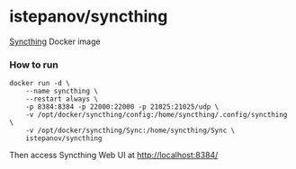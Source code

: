 istepanov/syncthing
===================

[Syncthing](http://syncthing.net/) Docker image

### How to run

    docker run -d \
        --name syncthing \
        --restart always \
        -p 8384:8384 -p 22000:22000 -p 21025:21025/udp \
        -v /opt/docker/syncthing/config:/home/syncthing/.config/syncthing \
        -v /opt/docker/syncthing/Sync:/home/syncthing/Sync \
        istepanov/syncthing

Then access Syncthing Web UI at [http://localhost:8384/]()
